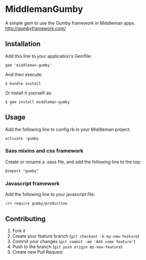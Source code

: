 # MiddlemanGumby

A simple gem to use the Gumby framework in Middleman apps.
http://gumbyframework.com/

## Installation

Add this line to your application's Gemfile:

    gem 'middleman-gumby'

And then execute:

    $ bundle install

Or install it yourself as:

    $ gem install middleman-gumby

## Usage

Add the following line to config.rb in your Middleman project:

    activate :gumby
    
### Sass mixins and css framework

Create or rename a .sass file, and add the following line to the top:

    @import "gumby"
    
### Javascript framework

Add the following line to your javascript file:

    //= require gumby/production

## Contributing

1. Fork it
2. Create your feature branch (`git checkout -b my-new-feature`)
3. Commit your changes (`git commit -am 'Add some feature'`)
4. Push to the branch (`git push origin my-new-feature`)
5. Create new Pull Request
